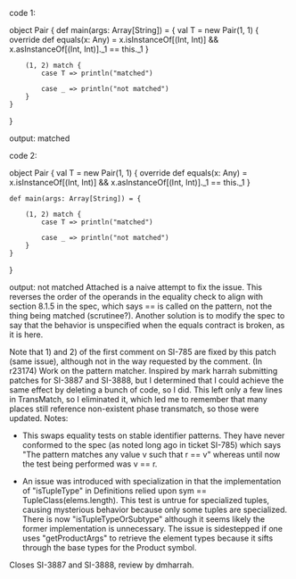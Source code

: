 code 1:

object Pair {
    def main(args: Array[String]) = {
        val T = new Pair(1, 1) {
            override def equals(x: Any) = x.isInstanceOf[(Int, Int)] && x.asInstanceOf[(Int, Int)]._1 == this._1
        }

        (1, 2) match {
            case T => println("matched")

            case _ => println("not matched")
        }
    }
}

output: matched

code 2:

object Pair {
    val T = new Pair(1, 1) {
        override def equals(x: Any) = x.isInstanceOf[(Int, Int)] && x.asInstanceOf[(Int, Int)]._1 == this._1
    }

    def main(args: Array[String]) = {

        (1, 2) match {
            case T => println("matched")

            case _ => println("not matched")
        }
    }
}

output: not matched
Attached is a naive attempt to fix the issue.  This reverses the order of the operands in the equality check to align with section 8.1.5 in the spec, which says == is called on the pattern, not the thing being matched (scrutinee?).  Another solution is to modify the spec to say that the behavior is unspecified when the equals contract is broken, as it is here.

Note that 1) and 2) of the first comment on SI-785 are fixed by this patch (same issue), although not in the way requested by the comment.
(In r23174) Work on the pattern matcher.  Inspired by mark harrah submitting
patches for SI-3887 and SI-3888, but I determined that I could achieve
the same effect by deleting a bunch of code, so I did.  This left
only a few lines in TransMatch, so I eliminated it, which led me to
remember that many places still reference non-existent phase transmatch,
so those were updated.  Notes:

 * This swaps equality tests on stable identifier patterns.  They
 have never conformed to the spec (as noted long ago in ticket SI-785)
 which says "The pattern matches any value v such that r == v" whereas
 until now the test being performed was v == r.

 * An issue was introduced with specialization in that the implementation
 of "isTupleType" in Definitions relied upon sym == TupleClass(elems.length).
 This test is untrue for specialized tuples, causing mysterious behavior
 because only some tuples are specialized.  There is now "isTupleTypeOrSubtype"
 although it seems likely the former implementation is unnecessary.
 The issue is sidestepped if one uses "getProductArgs" to retrieve the element
 types because it sifts through the base types for the Product symbol.

Closes SI-3887 and SI-3888, review by dmharrah.
